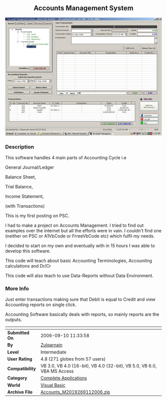 ﻿<div align="center">

## Accounts Management System

<img src="PIC2006911153742666.JPG">
</div>

### Description

This software handles 4 main parts of Accounting Cycle i.e

General Journal/Ledger

Balance Sheet,

Trial Balance,

Income Statement,

(with Transactions)

This is my first posting on PSC.

I had to make a project on Accounts Management. I tried to find out examples over the internet but all the efforts were in vain. I couldn't find one (neither on PSC or A1VbCode or FrreeVbCode etc) which fulfil my needs.

I decided to start on my own and eventually with in 15 hours I was able to develop this software.

This code will teach about basic Accounting Terminologies, Accounitng calculations and Dr/Cr

This code will also teach to use Data-Reports without Data Environment.
 
### More Info
 
Just enter transactions making sure that Debit is equal to Credit and view Accounting reports on single click.

Accounting Software basically deals with reports, so mainly reports are the outputs.


<span>             |<span>
---                |---
**Submitted On**   |2006-09-10 11:33:58
**By**             |[Zulqarnain](https://github.com/Planet-Source-Code/PSCIndex/blob/master/ByAuthor/zulqarnain.md)
**Level**          |Intermediate
**User Rating**    |4.8 (271 globes from 57 users)
**Compatibility**  |VB 3\.0, VB 4\.0 \(16\-bit\), VB 4\.0 \(32\-bit\), VB 5\.0, VB 6\.0, VBA MS Access
**Category**       |[Complete Applications](https://github.com/Planet-Source-Code/PSCIndex/blob/master/ByCategory/complete-applications__1-27.md)
**World**          |[Visual Basic](https://github.com/Planet-Source-Code/PSCIndex/blob/master/ByWorld/visual-basic.md)
**Archive File**   |[Accounts\_M2019269112006\.zip](https://github.com/Planet-Source-Code/zulqarnain-accounts-management-system__1-66532/archive/master.zip)








